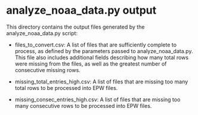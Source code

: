 # analyze_noaa_data.py output

This directory contains the output files generated by the analyze_noaa_data.py script:

- files_to_convert.csv: A list of files that are sufficiently complete to process, as defined
  by the parameters passed to analyze_noaa_data.py. This file also includes additional fields 
  describing how many total rows were missing from the files, as well as the greatest number 
  of consecutive missing rows.
  
- missing_total_entries_high.csv: A list of files that are missing too many total rows to be 
  processed into EPW files.

- missing_consec_entries_high.csv: A list of files that are missing too many consecutive rows
  to be processed into EPW files.
